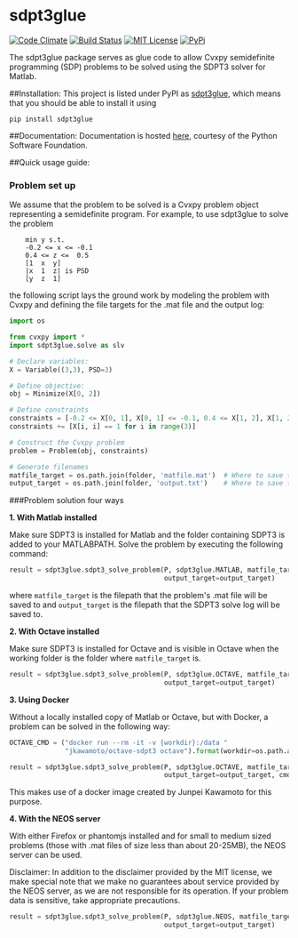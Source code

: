 # sdpt3glue
[![Code Climate](https://codeclimate.com/github/TrishGillett/pysdpt3glue/badges/gpa.svg)](https://codeclimate.com/github/TrishGillett/pysdpt3glue)
[![Build Status](https://travis-ci.org/TrishGillett/pysdpt3glue.svg?branch=master)](https://travis-ci.org/TrishGillett/pysdpt3glue)
[![MIT License](http://img.shields.io/badge/license-MIT-blue.svg?style=flat)](LICENSE)
[![PyPi](https://img.shields.io/badge/pypi-0.9.1-brightgreen.svg)](https://pypi.python.org/pypi/sdpt3glue/)

The sdpt3glue package serves as glue code to allow Cvxpy semidefinite programming (SDP) problems to be solved using the SDPT3 solver for Matlab.

##Installation:
This project is listed under PyPI as [sdpt3glue](https://pypi.python.org/pypi/sdpt3glue/), which means that you should be able to install it using
```
pip install sdpt3glue
```

##Documentation:
Documentation is hosted [here](http://pythonhosted.org/sdpt3glue), courtesy of the Python Software Foundation.

##Quick usage guide:

### Problem set up
We assume that the problem to be solved is a Cvxpy problem object representing a semidefinite program.  For example, to use sdpt3glue to solve the problem
```
    min y s.t.
    -0.2 <= x <= -0.1
    0.4 <= z <=  0.5
    [1  x  y]
    |x  1  z| is PSD
    [y  z  1]
```
the following script lays the ground work by modeling the problem with Cvxpy and defining the file targets for the .mat file and the output log:

```py
import os

from cvxpy import *
import sdpt3glue.solve as slv

# Declare variables:
X = Variable((3,3), PSD=3)

# Define objective:
obj = Minimize(X[0, 2])

# Define constraints
constraints = [-0.2 <= X[0, 1], X[0, 1] <= -0.1, 0.4 <= X[1, 2], X[1, 2] <= 0.5]
constraints += [X[i, i] == 1 for i in range(3)]

# Construct the Cvxpy problem
problem = Problem(obj, constraints)

# Generate filenames
matfile_target = os.path.join(folder, 'matfile.mat')  # Where to save the .mat file to
output_target = os.path.join(folder, 'output.txt')    # Where to save the output log
```

###Problem solution four ways


**1. With Matlab installed**

Make sure SDPT3 is installed for Matlab and the folder containing SDPT3 is
added to your MATLABPATH.  Solve the problem by executing the following
command:

```py
result = sdpt3glue.sdpt3_solve_problem(P, sdpt3glue.MATLAB, matfile_target,
                                       output_target=output_target)
```

where ``matfile_target`` is the filepath that the problem's .mat file will be
saved to and ``output_target`` is the filepath that the SDPT3 solve log will
be saved to.

**2. With Octave installed**

Make sure SDPT3 is installed for Octave and is visible in Octave when the
working folder is the folder where ``matfile_target`` is.


```py
result = sdpt3glue.sdpt3_solve_problem(P, sdpt3glue.OCTAVE, matfile_target,
                                       output_target=output_target)
```

**3. Using Docker**

Without a locally installed copy of Matlab or Octave, but with Docker, a problem can be solved in the following way:

```py
OCTAVE_CMD = ("docker run --rm -it -v {workdir}:/data "
              "jkawamoto/octave-sdpt3 octave").format(workdir=os.path.abspath("."))

result = sdpt3glue.sdpt3_solve_problem(P, sdpt3glue.OCTAVE, matfile_target,
                                       output_target=output_target, cmd=OCTAVE_CMD)
```

This makes use of a docker image created by Junpei Kawamoto for this purpose.

**4. With the NEOS server**

With either Firefox or phantomjs installed and for small to medium sized problems (those with .mat files of size less than about 20-25MB), the NEOS server can be used.

Disclaimer: In addition to the disclaimer provided by the MIT license, we make special note that we make no guarantees about service provided by the NEOS server, as we are not responsible for its operation.  If your problem data is sensitive, take appropriate precautions.

```py
result = sdpt3glue.sdpt3_solve_problem(P, sdpt3glue.NEOS, matfile_target,
                                       output_target=output_target)
```
